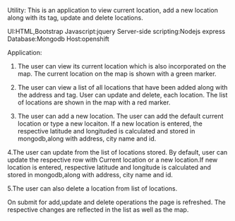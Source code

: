 Utility: This is an application to view current location, add a new location along with its tag, update and delete locations.

UI:HTML,Bootstrap
Javascript:jquery
Server-side scripting:Nodejs express
Database:Mongodb
Host:openshift


Application:
1. The user can view its current location which is also incorporated on the map. The current location on the map is shown with a green marker.

2. The user can view a list of all locations that have been added along with the address and tag. User can update and delete, each location.
The list of locations are shown in the map with a red marker.

3. The user can add a new location. The user can add the default current location or type a new locaiton. If a new location is entered, the 
respective latitude and longituded is calculated and stored in mongodb,along with address, city name and id. 

4.The user can update from the list of locations stored. By default, user can update the respective row with Current location or a new 
location.If new location is entered, respective latitude and longitude is calculated and stored in mongodb,along with address, city name and id.

5.The user can also delete a location from list of locations. 

On submit for add,update and delete operations the page is refreshed. The respective changes are reflected in the list as well as the map.